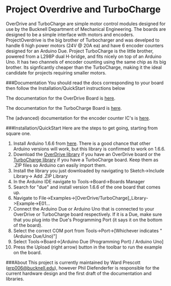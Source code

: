 # Project Overdrive and TurboCharge

OverDrive and TurboCharge are simple motor control modules designed for use by the Bucknell Department of Mechanical Engineering.  The boards are designed to be a simple interface with motors and encoders.  ProjectOverdrive is the big brother of Turbocharger and was develped to handle 6 high power motors (24V @ 20A ea) and have 6 encoder counters designed for an Arduino Due. Project TurboCharge is the little brother, powered from a L298P dual H-bridge, and fits nicely on top of an Arduino Uno.  It has two channels of encoder counting using the same chip as its big brother.  Its signficantly cheaper than the TurboCharge, making it the ideal candidate for projects requiring smaller motors.

###Documentation
You should read the docs corresponding to your board then follow the Installation/QuickStart instructions below

The documentation for the OverDrive Board is [here](https://github.com/kitekid250/Project-Overdrive-and-TurboCharge/blob/master/Documentation/OverDrive%20Documentation.md).

The documentation for the TurboCharge Board is [here](https://github.com/kitekid250/Project-Overdrive-and-TurboCharge/blob/master/Documentation/TurboCharge%20Documentation.md).

The (advanced) documentation for the encoder counter IC's is [here](https://github.com/kitekid250/Project-Overdrive-and-TurboCharge/blob/master/Documentation/LS7366R%20Encoder%20Counter%20Documentation.md).

###Installation/QuickStart
Here are the steps to get going, starting from square one.

1. Install Arduino 1.6.6 from [here](https://www.arduino.cc/en/Main/OldSoftwareReleases#previous).  There is a good chance that other Arduino versions will work, but this library is confirmed to work on 1.6.6.
2. Download the [OverDrive library](https://github.com/kitekid250/Project-Overdrive-and-TurboCharge/raw/master/OverDrive/OverDrive_Library.zip) if you have an OverDrive board or the [TurboCharge library](https://github.com/kitekid250/Project-Overdrive-and-TurboCharge/raw/master/TurboCharge/TurboCharge_Library.zip) if you have a TurboCharge board.  Keep them as .ZIP files so Arduino can easily import them.
3. Install the library you just downloaded by navigating to Sketch->Include Library-> Add .ZIP Library
4. In the Arduino IDE navigate to Tools->Board->Boards Manager
5. Search for "due" and install version 1.6.6 of the one board that comes up.
6. Navigate to File->Examples->[OverDrive/TurboCharge]_Library->Example->E01...
7. Connect the Arduino Due or Arduino Uno that is connected to your OverDrive or TurboCharge board respectively.  If it is a Due, make sure that you plug into the Due's Programming Port (it says it on the bottom of the board).
8. Select the correct COM port from Tools->Port->[Whichever indicates "(Arduino Due/Uno)"]
9. Select Tools->Board->[Arduino Due (Programming Port) / Arduino Uno]
10. Press the Upload (right arrow) button in the toolbar to run the example on the board.

###About
This project is currently maintained by Ward Prescott (erp006@bucknell.edu), however Phil Diefenderfer is responsible for the current hardware design and the first draft of the documentation and libraries.
